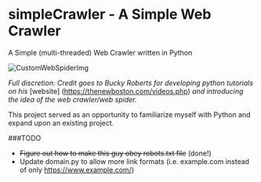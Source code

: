 # simpleCrawler - A Simple Web Crawler
A Simple (multi-threaded) Web Crawler written in Python

![CustomWebSpiderImg](http://i.imgur.com/zlzbZBk.png)

*Full discretion: Credit goes to Bucky Roberts for developing python tutorials on his* [website] (https://thenewboston.com/videos.php) *and introducing the idea of the web crawler/web spider.*

This project served as an opportunity to familiarize myself with Python and expand upon an existing project.

###TODO
- ~~Figure out how to make this guy obey robots.txt file~~ (done!)
- Update domain.py to allow more link formats (i.e. example.com instead of only https://www.example.com/)


